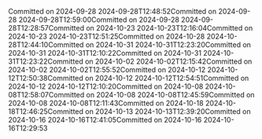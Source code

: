 Committed on 2024-09-28 2024-09-28T12:48:52Committed on 2024-09-28 2024-09-28T12:59:00Committed on 2024-09-28 2024-09-28T12:28:57Committed on 2024-10-23 2024-10-23T12:16:04Committed on 2024-10-23 2024-10-23T12:51:25Committed on 2024-10-28 2024-10-28T12:44:10Committed on 2024-10-31 2024-10-31T12:23:20Committed on 2024-10-31 2024-10-31T12:10:22Committed on 2024-10-31 2024-10-31T12:23:22Committed on 2024-10-02 2024-10-02T12:15:42Committed on 2024-10-02 2024-10-02T12:55:52Committed on 2024-10-12 2024-10-12T12:50:38Committed on 2024-10-12 2024-10-12T12:54:51Committed on 2024-10-12 2024-10-12T12:10:20Committed on 2024-10-08 2024-10-08T12:58:07Committed on 2024-10-08 2024-10-08T12:45:59Committed on 2024-10-08 2024-10-08T12:11:43Committed on 2024-10-18 2024-10-18T12:46:25Committed on 2024-10-13 2024-10-13T12:39:20Committed on 2024-10-16 2024-10-16T12:41:05Committed on 2024-10-16 2024-10-16T12:29:53